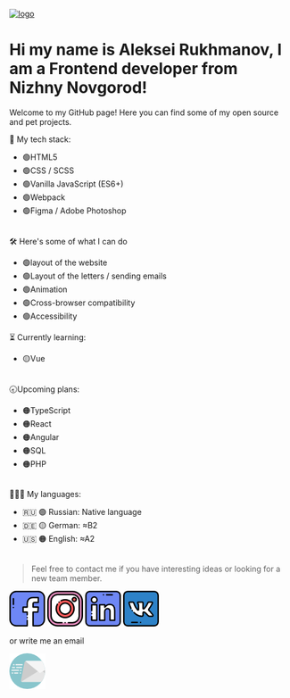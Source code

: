 [![logo](../img/Sberg.jpg)](https://www.facebook.com/profile.php?id=100022285489839)

# Hi my name is **Aleksei Rukhmanov**, I am a Frontend developer from Nizhny Novgorod!

Welcome to my GitHub page! Here you can find some of my open source and pet projects.


💪 My tech stack:
* 🟢HTML5
* 🟢CSS / SCSS
* 🟢Vanilla JavaScript (ES6+)
* 🟢Webpack
* 🟢Figma / Adobe Photoshop
<br/><br/>

🛠 Here's some of what I can do
* 🟢layout of the website
* 🟢Layout of the letters / sending emails
* 🟢Animation
* 🟢Сross-browser compatibility
* 🟢Accessibility


<!--more-->


⏳ Currently learning:
* 🟡Vue
<br/><br/>

🕣Upcoming plans:
* 🟠TypeScript
* 🟠React
* 🟠Angular
* 🟠SQL
* 🟠PHP
<br/><br/>

👨💬👦 My languages:
* 🇷🇺 🟢 Russian: Native language
* 🇩🇪 🟡 German: ≈B2
* 🇺🇸 🟠 English: ≈A2
<br/><br/>

>Feel free to contact me if you have interesting ideas or looking for a new team member.


[![facebook](img\facebook.png)](https://www.facebook.com/profile.php?id=100022285489839)
[![instagram](img\instagram.png)](https://www.instagram.com/aleksei.rukhmanov/)
[![linkedin](img\linkedin.png)](https://www.linkedin.com/in/aleksei-rukhmanov-77aba7203)
[![vk](img\vk.png)](https://vk.com/mickjay)


or write me an email

[![Email](img\send.png)](aleksei.rukhmanov@gmx.de)

 